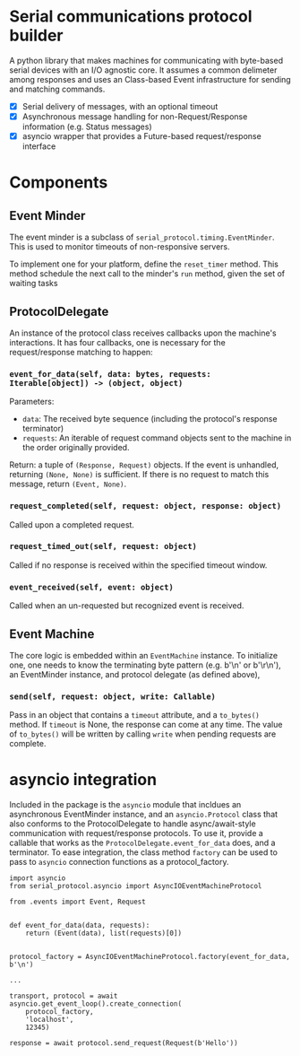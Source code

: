 # Serial communications protocol builder

A python library that makes machines for communicating with byte-based serial
devices with an I/O agnostic core. It assumes a common delimeter among responses
and uses an Class-based Event infrastructure for sending and matching commands.

- [x] Serial delivery of messages, with an optional timeout
- [x] Asynchronous message handling for non-Request/Response information
      (e.g. Status messages)
- [x] asyncio wrapper that provides a Future-based request/response interface

# Components

## Event Minder

The event minder is a subclass of `serial_protocol.timing.EventMinder`.  This is
used to monitor timeouts of non-responsive servers.

To implement one for your platform, define the `reset_timer` method.  This
method schedule the next call to the minder's `run` method, given the set of
waiting tasks

## ProtocolDelegate

An instance of the protocol class receives callbacks upon the machine's
interactions. It has four callbacks, one is necessary for the request/response
matching to happen:

### `event_for_data(self, data: bytes, requests: Iterable[object]) -> (object, object)`

Parameters:
- `data`: The received byte sequence (including the protocol's response terminator)
- `requests`: An iterable of request command objects sent to the machine in the order
  originally provided.

Return: a tuple of `(Response, Request)` objects.  If the event is unhandled,
returning `(None, None)` is sufficient.  If there is no request to match this
message, return `(Event, None)`.

### `request_completed(self, request: object, response: object)`

Called upon a completed request.

### `request_timed_out(self, request: object)`

Called if no response is received within the specified timeout window.

### `event_received(self, event: object)`

Called when an un-requested but recognized event is received.

## Event Machine

The core logic is embedded within an `EventMachine` instance. To initialize one,
one needs to know the terminating byte pattern (e.g. b'\n' or b'\r\n'), an
EventMinder instance, and protocol delegate (as defined above),

### `send(self, request: object, write: Callable)`

Pass in an object that contains a `timeout` attribute, and a `to_bytes()` method.
If `timeout` is None, the response can come at any time.  The value of
`to_bytes()` will be written by calling `write` when pending requests are
complete.

# asyncio integration

Included in the package is the `asyncio` module that incldues an asynchronous
EventMinder instance, and an `asyncio.Protocol` class that also conforms to the
ProtocolDelegate to handle async/await-style communication with request/response
protocols.  To use it, provide a callable that works as the
`ProtocolDelegate.event_for_data` does, and a terminator.  To ease integration,
the class method `factory` can be used to pass to `asyncio` connection functions
as a protocol_factory.

```
import asyncio
from serial_protocol.asyncio import AsyncIOEventMachineProtocol

from .events import Event, Request


def event_for_data(data, requests):
    return (Event(data), list(requests)[0])


protocol_factory = AsyncIOEventMachineProtocol.factory(event_for_data, b'\n')

...

transport, protocol = await asyncio.get_event_loop().create_connection(
    protocol_factory,
    'localhost',
    12345)

response = await protocol.send_request(Request(b'Hello'))
```
